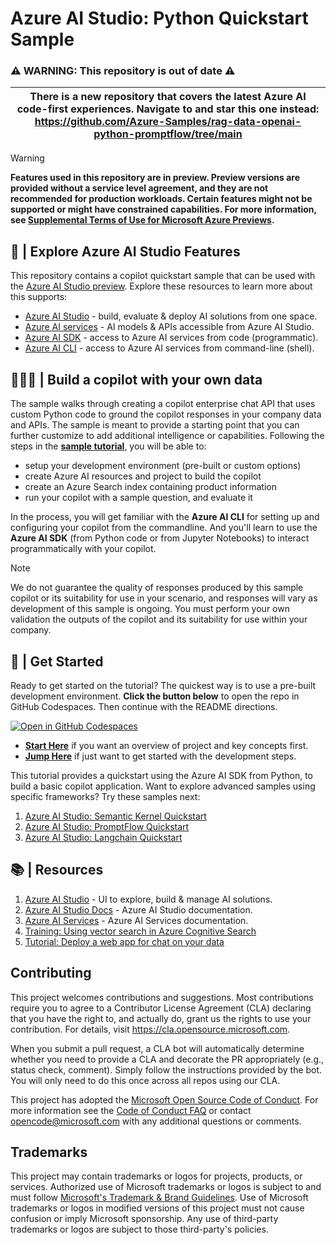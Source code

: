 # Azure AI Studio: Python Quickstart Sample

 ### :warning: WARNING: **This repository is out of date** :warning:
|There is a new repository that covers the latest Azure AI code-first experiences. Navigate to and star this one instead: https://github.com/Azure-Samples/rag-data-openai-python-promptflow/tree/main|
|---------------------------|

> [!WARNING]  
> **Features used in this repository are in preview. Preview versions are provided without a service level agreement, and they are not recommended for production workloads. Certain features might not be supported or might have constrained capabilities. For more information, see [Supplemental Terms of Use for Microsoft Azure Previews](https://azure.microsoft.com/en-us/support/legal/preview-supplemental-terms/).**


## 🔎 | Explore Azure AI Studio Features

This repository contains a copilot quickstart sample that can be used with the [Azure AI Studio preview](https://learn.microsoft.com/azure/ai-studio). Explore these resources to learn more about this supports:

* [Azure AI Studio](https://learn.microsoft.com/azure/ai-studio) - build, evaluate & deploy AI solutions from one space.
* [Azure AI services](https://learn.microsoft.com/azure/ai-services/what-are-ai-services) - AI models & APIs accessible from Azure AI Studio.
* [Azure AI SDK](https://learn.microsoft.com/azure/ai-studio/how-to/sdk-install) - access to Azure AI services from code (programmatic).
* [Azure AI CLI](https://learn.microsoft.com/azure/ai-studio/how-to/cli-install) - access to Azure AI services from command-line (shell).


## 👩🏽‍💻 | Build a copilot with your own data

The sample walks through creating a copilot enterprise chat API that uses custom Python code to ground the copilot responses in your company data and APIs. The sample is meant to provide a starting point that you can further customize to add additional intelligence or capabilities. Following the steps in the [**sample tutorial**](docs/start.md), you will be able to:
 - setup your development environment (pre-built or custom options)
 - create Azure AI resources and project to build the copilot
 - create an Azure Search index containing product information
 - run your copilot with a sample question, and evaluate it

In the process, you will get familiar with the **Azure AI CLI** for setting up and configuring your copilot from the commandline. And you'll learn to use the **Azure AI SDK** (from Python code or from Jupyter Notebooks) to interact programmatically with your copilot.

> [!NOTE]  
> We do not guarantee the quality of responses produced by this sample copilot or its suitability for use in your scenario, and responses will vary as development of this sample is ongoing. You must perform your own validation the outputs of the copilot and its suitability for use within your company.


## 🏁 | Get Started

Ready to get started on the tutorial? The quickest way is to use a pre-built development environment. **Click the button below** to open the repo in GitHub Codespaces. Then continue with the README directions.

[![Open in GitHub Codespaces](https://github.com/codespaces/badge.svg)](https://codespaces.new/Azure-Samples/aistudio-python-quickstart-sample?quickstart=1)

- [**Start Here**](./docs/start.md) if you want an overview of project and key concepts first.
- [**Jump Here**](./docs/step-01.md) if just want to get started with the development steps.

This tutorial provides a quickstart using the Azure AI SDK from Python, to build a basic copilot application. Want to explore advanced samples using specific frameworks? Try these samples next:
 1. [Azure AI Studio: Semantic Kernel Quickstart](https://github.com/Azure-Samples/aistudio-python-semantickernel-sample)
 1. [Azure AI Studio: PromptFlow Quickstart](https://github.com/Azure-Samples/aistudio-python-promptflow-sample)
 1. [Azure AI Studio: Langchain Quickstart](https://github.com/Azure-Samples/aistudio-python-langchain-sample)


## 📚 | Resources

1. [Azure AI Studio](https://aka.ms/azureaistudio) - UI to explore, build & manage AI solutions.
1. [Azure AI Studio Docs](https://aka.ms/azureaistudio/docs) - Azure AI Studio documentation.
1. [Azure AI Services](https://learn.microsoft.com/azure/ai-services/what-are-ai-services) - Azure AI Services documentation.
1. [Training: Using vector search in Azure Cognitive Search](https://learn.microsoft.com/training/modules/improve-search-results-vector-search) 
1. [Tutorial: Deploy a web app for chat on your data](https://learn.microsoft.com/azure/ai-studio/tutorials/deploy-chat-web-app) 


## Contributing

This project welcomes contributions and suggestions.  Most contributions require you to agree to a
Contributor License Agreement (CLA) declaring that you have the right to, and actually do, grant us
the rights to use your contribution. For details, visit https://cla.opensource.microsoft.com.

When you submit a pull request, a CLA bot will automatically determine whether you need to provide
a CLA and decorate the PR appropriately (e.g., status check, comment). Simply follow the instructions
provided by the bot. You will only need to do this once across all repos using our CLA.

This project has adopted the [Microsoft Open Source Code of Conduct](https://opensource.microsoft.com/codeofconduct/).
For more information see the [Code of Conduct FAQ](https://opensource.microsoft.com/codeofconduct/faq/) or
contact [opencode@microsoft.com](mailto:opencode@microsoft.com) with any additional questions or comments.


## Trademarks

This project may contain trademarks or logos for projects, products, or services. Authorized use of Microsoft 
trademarks or logos is subject to and must follow 
[Microsoft's Trademark & Brand Guidelines](https://www.microsoft.com/en-us/legal/intellectualproperty/trademarks/usage/general).
Use of Microsoft trademarks or logos in modified versions of this project must not cause confusion or imply Microsoft sponsorship.
Any use of third-party trademarks or logos are subject to those third-party's policies.

